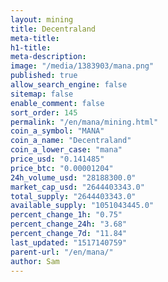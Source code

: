 ```yaml
---
layout: mining
title: Decentraland
meta-title: 
h1-title: 
meta-description: 
image: "/media/1383903/mana.png"
published: true
allow_search_engine: false
sitemap: false
enable_comment: false
sort_order: 145
permalink: "/en/mana/mining.html"
coin_a_symbol: "MANA"
coin_a_name: "Decentraland"
coin_a_lower_case: "mana"
price_usd: "0.141485"
price_btc: "0.00001204"
24h_volume_usd: "28188300.0"
market_cap_usd: "2644403343.0"
total_supply: "2644403343.0"
available_supply: "1051043445.0"
percent_change_1h: "0.75"
percent_change_24h: "3.68"
percent_change_7d: "11.84"
last_updated: "1517140759"
parent-url: "/en/mana/"
author: Sam
---
```


